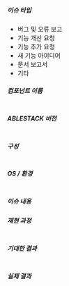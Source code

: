 <!--
먼저 GitHub에 작성하고자 하는 이슈 및 요청이 이미 등록되어 있는지 확인하십시오.
또한, 최신 릴리즈 및 기본 브랜치에 해당 사항이 반영되어 있는지도 확인하십시오.
이슈를 작성한 후에 발견한 정보는 코멘트에 남겨 주십시오. 작성된 코멘트는 삭제하지 않아도 됩니다.
-->

##### 이슈 타입
<!-- 아래에서 해당하는 타입을 선택하고 나머지는 지우세요. 복수선택 가능 -->
 * 버그 및 오류 보고
 * 기능 개선 요청
 * 기능 추가 요청
 * 새 기능 아이디어
 * 문서 보고서
 * 기타

##### 컴포넌트 이름
<!--
이슈를 카테고리화 하십시오. 예를 들어, API, VR, VM, VPN, UI 등.
-->
~~~

~~~

##### ABLESTACK 버전
<!--
새 라인으로 구분하여 이슈가 영향을 받는 버전, 기본 브랜치 상의 커밋 아이디, 이슈 아이디 등을 기재하십시오.
-->

~~~

~~~

##### 구성
<!--
이슈와 관련된 구성 정보를 기재하십시오 예, 기본 네트워크, 확장 네트워크, iSCSI, NFS 등.
-->
~~~

~~~

##### OS / 환경
<!--
이슈와 관련된 운영체제 및 환경 정보를 기재하십시오. 없다면 N/A를 기재합니다.
-->
~~~

~~~

##### 이슈 내용
<!-- 문제 또는 기능에 대한 설명을 간단하게 작성합니다. -->


##### 재현 과정
<!--
버그/오류 이슈라면, 문제를 어떻게 재현할 수 있는지 정확하게 보여줘야 합니다. 필요하다면 최소한의 테스트 케이스와 스크린 샷을 사용하십시오.

새로운 기능에 대한 이슈라면, 기능이 어떻게 사용되야 하는지를 보여주십시오.
-->

<!-- 예제가 될 수 있는 플레이북 또는 명령행을 작성하십시오. -->
~~~

~~~

##### 기대한 결과
<!-- 위의 과정을 실행했을 때 기대한 결과가 무엇입니까? -->

~~~

~~~

##### 실제 결과
<!-- 실제로 발생한 결과는 무엇입니까? -->

<!-- 실행한 명령행 등의 결과를 아래에 붙여 넣습니다. -->
~~~

~~~
